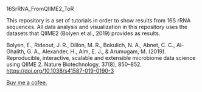 16SrRNA_FromQIIME2_ToR

This repository is a set of tutorials in order to show results from 16S rRNA sequences. All data analysis and visualization in this repository uses the datasets that QIIME2 (Bolyen et al., 2019) provides as results.


Bolyen, E., Rideout, J. R., Dillon, M. R., Bokulich, N. A., Abnet, C. C., Al-Ghalith, G. A., Alexander, H., Alm, E. J., & Arumugam, M. (2019). Reproducible, interactive, scalable and extensible microbiome data science using QIIME 2. Nature Biotechnology, 37(8), 850–852. https://doi.org/10.1038/s41587-019-0190-3


[Buy me a cofee.](https://ko-fi.com/geomicrobio)
